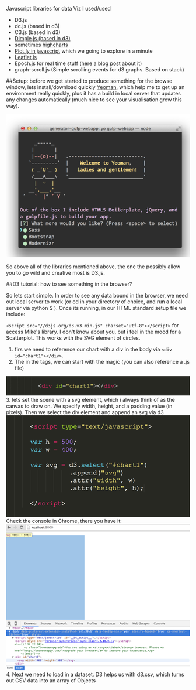 Javascript libraries for data Viz I used/used


- D3.js
- dc.js (based in d3)
- C3.js (based in d3)
- [Dimple.js (based in d3)](http://dimplejs.org/examples_index.html)
- sometimes [highcharts](http://www.highcharts.com/)
- [Plot.ly in javascript](https://plot.ly/javascript/) which we going to explore in a minute
- [Leaflet.js](http://leafletjs.com/examples/choropleth.html)
- Epoch.js for real time stuff (here a [blog post](https://www.fastly.com/blog/introducing-epoch) about it)
- graph-scroll.js (Simple scrolling events for d3 graphs. Based on stack)


##Setup:
before we get started to produce something for the browse window, lets install/download quickly [Yeoman](https://github.com/yeoman/generator-gulp-webapp#readme), which help me to get up an environment really quickly, plus it has a build in local server that updates any changes automatically (much nice to see your visualisation grow this way).

![image](dataviz1.png)

So above all of the libraries mentioned above, the one the possibly allow you to go wild and creative most is D3.js. 

##D3 tutorial: how to see something in the browser?

So lets start simple. In order to see any data bound in the browser, we need out local server to work (or cd in your directory of choice, and run a local server via python $ ). Once its running, in our HTML standard setup file we include:

`<script src="//d3js.org/d3.v3.min.js" charset="utf-8"></script>` for access Mike's library. I don't know about you, but i feel in the mood for a Scatterplot. This works with the SVG element of circles. 

1. firs we need to reference our chart with a div in the body via `<div id="chart1"></div>`. 
2. The in the <Javascript> tags, we can start with the magic (you can also reference a .js file)

![image](dataviz2.png)
3. lets set the scene with a svg element, which i always think of as the canvas to draw on. We specify width, height, and a padding value (in pixels). Then we select the div element and append an svg via d3
![image](dataviz3.png)
Check the console in Chrome, there you have it:
![image](dataviz4.png)
4. Next we need to load in a dataset. D3 helps us with d3.csv, which turns out CSV data into an array of Objects